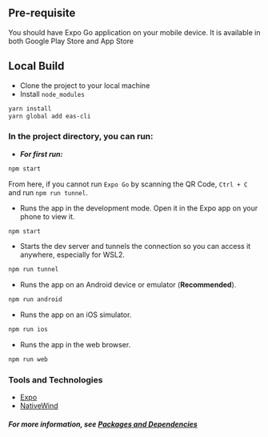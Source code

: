 ## Pre-requisite
You should have Expo Go application on your mobile device. It is available in both Google Play Store and App Store

## Local Build

- Clone the project to your local machine
- Install `node_modules`
```bash
yarn install
yarn global add eas-cli
```
### In the project directory, you can run:
- ***For first run:*** 
```bash
npm start
```
From here, if you cannot run `Expo Go` by scanning the QR Code, `Ctrl + C` and run `npm run tunnel`. 
- Runs the app in the development mode. Open it in the Expo app on your phone to view it.
```bash
npm start
```
- Starts the dev server and tunnels the connection so you can access it anywhere, especially for WSL2.
```bash
npm run tunnel
```
- Runs the app on an Android device or emulator (**Recommended**).
```bash
npm run android
```
- Runs the app on an iOS simulator.
```bash
npm run ios
```
- Runs the app in the web browser.
```bash
npm run web
```

### Tools and Technologies
- [Expo](https://docs.expo.dev/)
- [NativeWind](https://www.nativewind.dev/quick-starts/expo)
#### ***For more information, see [Packages and Dependencies](./package.json)***